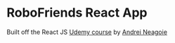 # RoboFriends React App

Built off the React JS [Udemy course](https://www.udemy.com/the-complete-junior-to-senior-web-developer-roadmap/?couponCode=MEDIUM128491) by [Andrei Neagoie](https://github.com/aneagoie)